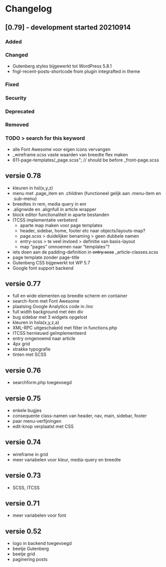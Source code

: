 # Changelog

## [0.79] - development started 20210914

### Added

### Changed

-   Gutenberg styles bijgewerkt tot WordPress 5.8.1
-   fngl-recent-posts-shortcode from plugin integrafted in theme

### Fixed

### Security

### Deprecated

### Removed

### TODO > search for this keyword

-   alle Font Awesome voor eigen icons vervangen
-   \_wireframe.scss vaste waarden van breedte flex maken
-   611-page-templates/\_page.scss"; // should be before \_front-page.scss

## versie 0.78

-   kleuren in hsl(x,y,z)
-   menu met .page_item en .children (functioneel gelijk aan .menu-item en .sub-menu)
-   breedtes in rem, media query in em
-   .alignwide en .alignfull in article wrapper
-   block editor functionaliteit in aparte bestanden
-   ITCSS implementatie verbeterd
    -   aparte map maken voor page templates
    -   header, sidebar, home, footer etc naar objects/layouts-map?
    -   page.scss > duidelijker benaming > geen dubbele namen
    -   entry-scss > te veel invloed > definitie van basis-layout
    -   map “pages” omnoemen naar “templates”?
-   iets doen aan de padding-definition in ~~entry.scss~~ \_article-classes.scss
-   page template zonder page-title
-   Gutenberg CSS bijgewerkt tot WP 5.7
-   Google font support backend

## versie 0.77

-   full en wide elementen op breedte scherm en container
-   search-form met Font Awesome
-   plaatsing Google Analytics code in /inc
-   full width background met één div
-   bug sidebar met 3 widgets opgelost
-   kleuren in hsla(x,y,z,a)
-   XML-RPC uitgeschakeld met filter in functions.php
-   ITCSS hernieuwd geïmplementeerd
-   entry omgenoemd naar article
-   4px grid
-   strakke typografie
-   tinten met SCSS

## versie 0.76

-   searchform.php toegevoegd

## versie 0.75

-   enkele bugjes
-   consequente class-namen van header, nav, main, sidebar, footer
-   paar menu-verfijningen
-   edit-knop verplaatst met CSS

## versie 0.74

-   wireframe in grid
-   meer variabelen voor kleur, media-query en breedte

## versie 0.73

-   SCSS, ITCSS

## versie 0.71

-   meer variabelen voor font

## versie 0.52

-   logo in backend toegevoegd
-   beetje Gutenberg
-   beetje grid
-   paginering posts
